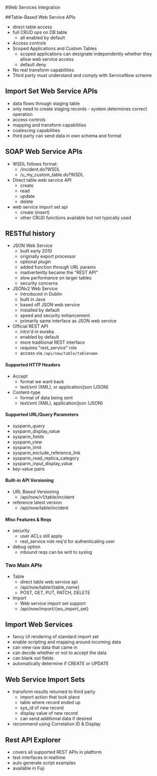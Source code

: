 #Web Services Integration

##Table-Based Web Service APIs
* direct table access
* full CRUD ops on DB table
    - all enabled by default
* Access controls
* Scoped Applications and Custom Tables
    - scoped applications can designate independently whether they allow web service access
    - default deny
* No real transform capabilities
* Third party must understand and comply with ServiceNow scheme

## Import Set Web Service APIs
* data flows through staging table
* only need to create staging records - system determines correct operation
* access controls
* mapping and transform capabilities
* coalescing capabilities
* third party can send data in own schema and format

## SOAP Web Service APIs
* WSDL follows format:
    - /incident.do?WSDL
    - /u_my_custom_table.do?WSDL
* Direct table web service API
    - create
    - read
    - update
    - delete
* web service import set api
    - create (insert)
    - other CRUD functions available but not typically used

## RESTful history
* JSON Web Service
    - built early 2010
    - originally export processor
    - optional plugin
    - added function through URL params
    - inadvertently became the "REST API"
    - slow performance on larger tables
    - security concerns
* JSONv2 Web Service
    - introduced in Dublin
    - built in Java
    - based off JSON web service
    - installed by default
    - speed and security enhancement
    - primarily same interface as JSON web service
* Official REST API
    - intro'd in eureka
    - enabled by default
    - more traditional REST interface
    - requires "rest_service" role
    - access via `/api/now/table/tablename`

#### Supported HTTP Headers
* Accept
    - format we want back
    - text/xml (XML), or application/json (JSON)
* Content-type
    - format of data being sent
    - text/xml (XML), application/json (JSON)

#### Supported URL/Query Parameters
* sysparm_query
* sysparm_display_value
* sysparm_fields
* sysparm_view
* sysparm_limit
* sysparm_exclude_reference_link
* sysparm_read_replica_category
* sysparm_input_display_value
* key-value pairs

#### Built-in API Versioning
* URL Based Versioning
    - /api/now/v1/table/incident
* reference latest version
    - /api/now/table/incident

#### Misc Features & Reqs
* security
    - user ACLs still apply
    - rest_service role req'd for authenticating user
* debug option
    - inbound reqs can be writ to syslog

### Two Main APIs
* Table
    - direct table web service api
    - /api/now/table/{table_name}
    - POST, GET, PUT, PATCH, DELETE
* Import
    - Web service import set support
    - /api/now/import/{ws_import_set}


## Import Web Services
* fancy UI rendering of standard import set
* enable scripting and mapping around incoming data
* can view raw data that came in
* can decide whether or not to accept the data
* can blank out fields
* automatically determine if CREATE or UPDATE

## Web Service Import Sets
* transform results returned to third party
    - import action that took place
    - table where record ended up
    - sys_id of new record
    - display value of new record
    - can send additional data if desired
* recommend using Correlation ID & Display

## Rest API Explorer
* covers all supported REST APIs in platform
* test interfaces in realtime
* auto generate script examples
* available in Fuji
